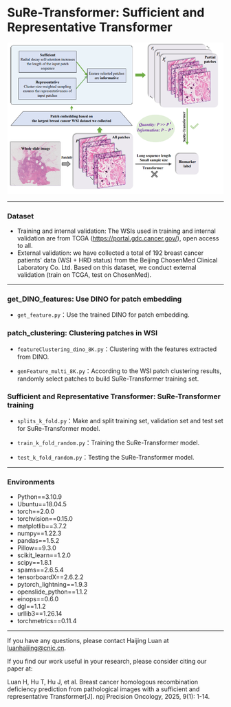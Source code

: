 # SuRe-Transformer: Sufficient and Representative Transformer
![Graphical abstract](graphical-abstract.png) 

- - -
### Dataset
* Training and internal validation: The WSIs used in training and internal validation are from TCGA (https://portal.gdc.cancer.gov/), open access to all. 
* External validation: we have collected a total of 192 breast cancer patients' data (WSI + HRD status) from the Beijing ChosenMed Clinical Laboratory Co. Ltd. Based on this dataset, we conduct external validation (train on TCGA, test on ChosenMed).
- - -

### get_DINO_features: Use DINO for patch embedding

* `get_feature.py`：Use the trained DINO for patch embedding.

### patch_clustering: Clustering patches in WSI 

* `featureClustering_dino_8K.py`：Clustering with the features extracted from DINO.
  
* `genFeature_multi_8K.py`：According to the WSI patch clustering results, randomly select patches to build SuRe-Transformer training set.

### Sufficient and Representative Transformer: SuRe-Transformer training

* `splits_k_fold.py`：Make and split training set, validation set and test set for SuRe-Transformer model.

* `train_k_fold_random.py`：Training the SuRe-Transformer model.

*  `test_k_fold_random.py`：Testing the SuRe-Transformer model.

- - - 
### Environments
* Python==3.10.9
* Ubuntu==18.04.5
* torch==2.0.0
* torchvision==0.15.0
* matplotlib==3.7.2
* numpy==1.22.3
* pandas==1.5.2
* Pillow==9.3.0
* scikit_learn==1.2.0
* scipy==1.8.1
* spams==2.6.5.4
* tensorboardX==2.6.2.2
* pytorch_lightning==1.9.3
* openslide_python==1.1.2
* einops==0.6.0
* dgl==1.1.2
* urllib3==1.26.14
* torchmetrics==0.11.4
- - -
If you have any questions, please contact Haijing Luan at luanhaijing@cnic.cn.

If you find our work useful in your research, please consider citing our paper at:

Luan H, Hu T, Hu J, et al. Breast cancer homologous recombination deficiency prediction from pathological images with a sufficient and representative Transformer[J]. npj Precision Oncology, 2025, 9(1): 1-14.
